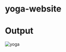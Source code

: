 # yoga-website

# Output
![yoga](https://github.com/Prashant-Malviya/yoga-website/assets/90743489/2c9afd35-8670-45eb-80d1-f9d663e80af9)
